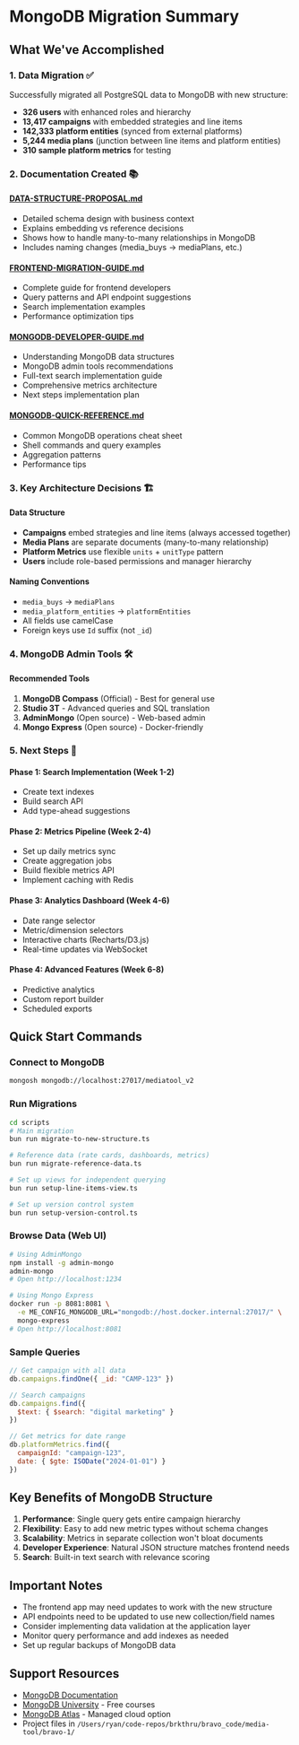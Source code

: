 # MongoDB Migration Summary

## What We've Accomplished

### 1. Data Migration ✅
Successfully migrated all PostgreSQL data to MongoDB with new structure:
- **326 users** with enhanced roles and hierarchy
- **13,417 campaigns** with embedded strategies and line items
- **142,333 platform entities** (synced from external platforms)
- **5,244 media plans** (junction between line items and platform entities)
- **310 sample platform metrics** for testing

### 2. Documentation Created 📚

#### [DATA-STRUCTURE-PROPOSAL.md](./DATA-STRUCTURE-PROPOSAL.md)
- Detailed schema design with business context
- Explains embedding vs reference decisions
- Shows how to handle many-to-many relationships in MongoDB
- Includes naming changes (media_buys → mediaPlans, etc.)

#### [FRONTEND-MIGRATION-GUIDE.md](./FRONTEND-MIGRATION-GUIDE.md)
- Complete guide for frontend developers
- Query patterns and API endpoint suggestions
- Search implementation examples
- Performance optimization tips

#### [MONGODB-DEVELOPER-GUIDE.md](./MONGODB-DEVELOPER-GUIDE.md)
- Understanding MongoDB data structures
- MongoDB admin tools recommendations
- Full-text search implementation guide
- Comprehensive metrics architecture
- Next steps implementation plan

#### [MONGODB-QUICK-REFERENCE.md](./MONGODB-QUICK-REFERENCE.md)
- Common MongoDB operations cheat sheet
- Shell commands and query examples
- Aggregation patterns
- Performance tips

### 3. Key Architecture Decisions 🏗️

#### Data Structure
- **Campaigns** embed strategies and line items (always accessed together)
- **Media Plans** are separate documents (many-to-many relationship)
- **Platform Metrics** use flexible `units` + `unitType` pattern
- **Users** include role-based permissions and manager hierarchy

#### Naming Conventions
- `media_buys` → `mediaPlans`
- `media_platform_entities` → `platformEntities`
- All fields use camelCase
- Foreign keys use `Id` suffix (not `_id`)

### 4. MongoDB Admin Tools 🛠️

#### Recommended Tools
1. **MongoDB Compass** (Official) - Best for general use
2. **Studio 3T** - Advanced queries and SQL translation
3. **AdminMongo** (Open source) - Web-based admin
4. **Mongo Express** (Open source) - Docker-friendly

### 5. Next Steps 🚀

#### Phase 1: Search Implementation (Week 1-2)
- Create text indexes
- Build search API
- Add type-ahead suggestions

#### Phase 2: Metrics Pipeline (Week 2-4)
- Set up daily metrics sync
- Create aggregation jobs
- Build flexible metrics API
- Implement caching with Redis

#### Phase 3: Analytics Dashboard (Week 4-6)
- Date range selector
- Metric/dimension selectors
- Interactive charts (Recharts/D3.js)
- Real-time updates via WebSocket

#### Phase 4: Advanced Features (Week 6-8)
- Predictive analytics
- Custom report builder
- Scheduled exports

## Quick Start Commands

### Connect to MongoDB
```bash
mongosh mongodb://localhost:27017/mediatool_v2
```

### Run Migrations
```bash
cd scripts
# Main migration
bun run migrate-to-new-structure.ts

# Reference data (rate cards, dashboards, metrics)
bun run migrate-reference-data.ts

# Set up views for independent querying
bun run setup-line-items-view.ts

# Set up version control system
bun run setup-version-control.ts
```

### Browse Data (Web UI)
```bash
# Using AdminMongo
npm install -g admin-mongo
admin-mongo
# Open http://localhost:1234

# Using Mongo Express
docker run -p 8081:8081 \
  -e ME_CONFIG_MONGODB_URL="mongodb://host.docker.internal:27017/" \
  mongo-express
# Open http://localhost:8081
```

### Sample Queries
```javascript
// Get campaign with all data
db.campaigns.findOne({ _id: "CAMP-123" })

// Search campaigns
db.campaigns.find({ 
  $text: { $search: "digital marketing" } 
})

// Get metrics for date range
db.platformMetrics.find({
  campaignId: "campaign-123",
  date: { $gte: ISODate("2024-01-01") }
})
```

## Key Benefits of MongoDB Structure

1. **Performance**: Single query gets entire campaign hierarchy
2. **Flexibility**: Easy to add new metric types without schema changes
3. **Scalability**: Metrics in separate collection won't bloat documents
4. **Developer Experience**: Natural JSON structure matches frontend needs
5. **Search**: Built-in text search with relevance scoring

## Important Notes

- The frontend app may need updates to work with the new structure
- API endpoints need to be updated to use new collection/field names
- Consider implementing data validation at the application layer
- Monitor query performance and add indexes as needed
- Set up regular backups of MongoDB data

## Support Resources

- [MongoDB Documentation](https://docs.mongodb.com/)
- [MongoDB University](https://university.mongodb.com/) - Free courses
- [MongoDB Atlas](https://www.mongodb.com/cloud/atlas) - Managed cloud option
- Project files in `/Users/ryan/code-repos/brkthru/bravo_code/media-tool/bravo-1/`